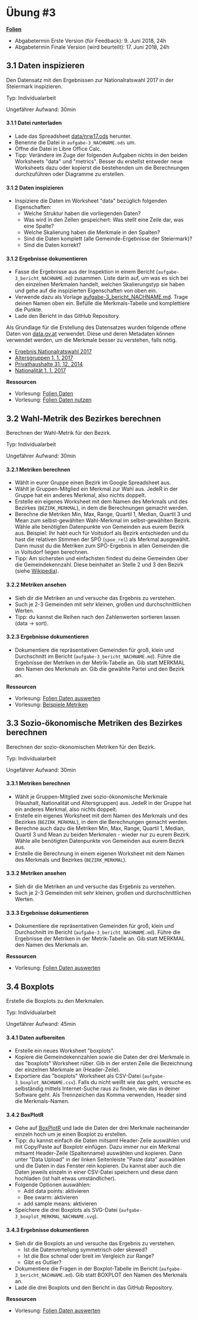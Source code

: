 # Übung #3

**[Folien](slides_aufgabe-2.pdf)**

* Abgabetermin Erste Version (für Feedback): 9. Juni 2018, 24h
* Abgabetermin Finale Version (wird beurteilt): 17. Juni 2018, 24h

## 3.1 Daten inspizieren

Den Datensatz mit den Ergebnissen zur Nationalratswahl 2017 in der Steiermark inspizieren.


Typ: Individualarbeit

Ungefährer Aufwand: 30min

#### 3.1.1 Datei runterladen

* Lade das Spreadsheet [data/nrw17.ods](../data/nrw17.ods) herunter.
* Benenne die Datei in `aufgabe-3_NACHNAME.ods` um. 
* Öffne die Datei in Libre Office Calc.
* Tipp: Verändere im Zuge der folgenden Aufgaben nichts in den beiden Worksheets "data" und "metrics". Besser du erstellst entweder neue Worksheets dazu oder kopierst die bestehenden um die Berechnungen durchzuführen oder Diagramme zu erstellen.

#### 3.1.2 Daten inspizieren

* Inspiziere die Daten im Worksheet "data" bezüglich folgenden Eigenschaften:
    * Welche Struktur haben die vorliegenden Daten?
    * Was wird in den Zellen gespeichert: Was stellt eine Zeile dar, was eine Spalte?
    * Welche Skalierung haben die Merkmale in den Spalten?
    * Sind die Daten komplett (alle Gemeinde-Ergebnisse der Steiermark)?
    * Sind die Daten korrekt?
    
#### 3.1.2 Ergebnisse dokumentieren

* Fasse die Ergebnisse aus der Inspektion in einem Bericht (`aufgabe-3_bericht_NACHNAME.md`) zusammen. Liste darin auf, um was es sich bei den einzelnen Merkmalen handelt, welchen Skalierungstyp sie haben und gehe auf die inspizierten Eigenschaften von oben ein.
* Verwende dazu als Vorlage [aufgabe-3_bericht_NACHNAME.md](templates/aufgabe-3_bericht_NACHNAME.md). Trage deinen Namen oben ein. Befülle die Merkmals-Tabelle und komplettiere die Punkte.
* Lade den Bericht in das GitHub Repository.

Als Grundlage für die Erstellung des Datensatzes wurden folgende offene Daten von [data.gv.at](http://data.gv.at/) verwendet. Diese und deren Metadaten können verwendet werden, um die Merkmale besser zu verstehen, falls nötig.

* [Ergebnis Nationalratswahl 2017](https://www.data.gv.at/katalog/dataset/3179c5b2-9bb5-4a7f-a573-5491ccb0110b)
* [Altersgruppen 1. 1. 2017](https://www.data.gv.at/katalog/dataset/36f64070-396e-11e2-81c1-0800200c9a66)
* [Privathaushalte 31. 12. 2014](https://www.data.gv.at/katalog/dataset/7dbf4579-f7f1-41e6-a881-aef68cc5d58b)
* [Nationalität 1. 1. 2017](https://www.data.gv.at/katalog/dataset/6de28110-396f-11e2-81c1-0800200c9a66)

**Ressourcen**

* Vorlesung: [Folien Daten](../vorlesung/slides_2-daten.pdf)
* Vorlesung: [Folien Daten nutzen](../vorlesung/slides_3-daten-nutzen.pdf)

## 3.2 Wahl-Metrik des Bezirkes berechnen

Berechnen der Wahl-Metrik für den Bezirk.

Typ: Individualarbeit


Ungefährer Aufwand: 30min

#### 3.2.1 Metriken berechnen

* Wählt in eurer Gruppe einen Bezirk im Google Spreadsheet aus.
* Wählt je Gruppen-Mitglied ein Merkmal zur Wahl aus. JedeR in der Gruppe hat ein anderes Merkmal, also nichts doppelt.
* Erstelle ein eigenes Worksheet mit dem Namen des Merkmals und des Bezirkes (`BEZIRK_MERKMAL`), in dem die Berechnungen gemacht werden. 
* Berechne die Metriken Min, Max, Range, Quartil 1, Median, Quartil 3 und Mean zum selbst-gewählten Wahl-Merkmal im selbst-gewählten Bezirk. Wähle alle benötigten Datenpunkte von Gemeinden aus eurem Bezirk aus. Beispiel: Ihr habt euch für Voitsdorf als Bezirk entschieden und du hast die relativen Stimmen der SPÖ (`spoe_rel`) als Merkmal ausgewählt. Dann musst du die Metriken zum SPÖ-Ergebnis in allen Gemeinden die in Voitsdorf liegen berechnen.
* Tipp: Am sichersten und einfachsten findest du deine Gemeinden über die Gemeindekennzahl. Diese beinhaltet an Stelle 2 und 3 den Bezirk (siehe [Wikipedia](https://de.wikipedia.org/wiki/Amtlicher_Gemeindeschl%C3%BCssel#%C3%96sterreich)).

#### 3.2.2 Metriken ansehen

* Sieh dir die Metriken an und versuche das Ergebnis zu verstehen.
* Such je 2-3 Gemeinden mit sehr kleinen, großen und durchschnittlichen Werten.
* Tipp: du kannst die Reihen nach den Zahlenwerten sortieren lassen (data -> sort).

#### 3.2.3 Ergebnisse dokumentieren

* Dokumentiere die repräsentativen Gemeinden für groß, klein und Durchschnitt im Bericht (`aufgabe-3_bericht_NACHNAME.md`). Führe die Ergebnisse der Metriken in der Metrik-Tabelle an. Gib statt MERKMAL den Namen des Merkmals an. Gib die gewählte Partei und den Bezirk an.

**Ressourcen**

* Vorlesung: [Folien Daten auswerten](../vorlesung/slides_4-daten-auswerten.pdf)
* Vorlesung: [Beispiele Metriken](../data/theorie/statistik_beispiele.ods)

## 3.3 Sozio-ökonomische Metriken des Bezirkes berechnen

Berechnen der sozio-ökonomischen Metriken für den Bezirk.

Typ: Individualarbeit


Ungefährer Aufwand: 30min

#### 3.3.1 Metriken berechnen

* Wählt je Gruppen-Mitglied zwei sozio-ökonomische Merkmale (Haushalt, Nationalität und Altersgruppen) aus. JedeR in der Gruppe hat ein anderes Merkmal, also nichts doppelt.
* Erstelle ein eigenes Worksheet mit dem Namen des Merkmals und des Bezirkes (`BEZIRK_MERKMAL`), in dem die Berechnungen gemacht werden. 
* Berechne auch dazu die Metriken Min, Max, Range, Quartil 1, Median, Quartil 3 und Mean zu beiden Merkmalen - wieder nur zu eurem Bezirk. Wähle alle benötigten Datenpunkte von Gemeinden aus eurem Bezirk aus.
* Erstelle die Berechnung in einem eigenen Worksheet mit dem Namen des Merkmals und Bezirkes (`BEZIRK_MERKMAL`). 

#### 3.3.2 Metriken ansehen

* Sieh dir die Metriken an und versuche das Ergebnis zu verstehen.
* Such je 2-3 Gemeinden mit sehr kleinen, großen und durchschnittlichen Werten.

#### 3.3.3 Ergebnisse dokumentieren

* Dokumentiere die repräsentativen Gemeinden für groß, klein und Durchschnitt im Bericht (`aufgabe-3_bericht_NACHNAME.md`). Führe die Ergebnisse der Metriken in der Metrik-Tabelle an. Gib statt MERKMAL den Namen des Merkmals an.

**Ressourcen**

* Vorlesung: [Folien Daten auswerten](../vorlesung/slides_4-daten-auswerten.pdf)

## 3.4 Boxplots

Erstelle die Boxplots zu den Merkmalen.

Typ: Individualarbeit


Ungefährer Aufwand: 45min

#### 3.4.1 Daten aufbereiten

* Erstelle ein neues Worksheet "boxplots".
* Kopiere die Gemeindekennzahlen sowie die Daten der drei Merkmale in das "boxplots" Worksheet rüber. Gib in der ersten Zeile die Bezeichnung der einzelnen Merkmale an (Header-Zeile).
* Exportiere das "boxplots" Worksheet als CSV-Datei (`aufgabe-3_boxplot_NACHNAME.csv`). Falls du nicht weißt wie das geht, versuche es selbständig mittels Internet-Suche raus zu finden, wie das in deiner Software geht. Als Trennzeichen das Komma verwenden, Header sind die Merkmals-Namen.

#### 3.4.2 BoxPlotR

* Gehe auf [BoxPlotR](http://bit.ly/boxplotr) und lade die Daten der drei Merkmale nacheinander einzeln hoch um je einen Boxplot zu erstellen. 
* Tipp: du kannst einfach die Daten mitsamt Header-Zeile auswählen und mit Copy/Paste auf Boxplotr einfügen. Dazu immer nur ein Merkmal mitsamt Header-Zeile (Spaltenname) auswählen und kopieren. Dann unter "Data Upload" in der linken Seitenleiste "Paste data" auswählen und die Daten in das Fenster rein kopieren. Du kannst aber auch die Daten jeweils einzeln in einer CSV-Datei speichern und diese dann hochladen (ist halt etwas umständlicher).
* Folgende Optionen auswählen: 
    * Add data points: aktivieren
    * Bee swarm: aktivieren
    * add sample means: aktivieren
* Speichere die drei Boxplots als SVG-Datei (`aufgabe-3_boxplot_MERKMAL_NACHNAME.svg`).

#### 3.4.3 Ergebnisse dokumentieren

* Sieh dir die Boxplots an und versuche das Ergebnis zu verstehen.
    * Ist die Datenverteilung symmetrisch oder skewed?
    * Ist die Box schmal oder breit im Vergleich zur Range?
    * Gibt es Outlier?
* Dokumentiere die Fragen in der Boxplot-Tabelle im Bericht (`aufgabe-3_bericht_NACHNAME.md`). Gib statt BOXPLOT den Namen des Merkmals an.
* Lade die drei Boxplots und den Bericht in das GitHub Repository.

**Ressourcen**

* Vorlesung: [Folien Daten auswerten](../vorlesung/slides_4-daten-auswerten.pdf)
